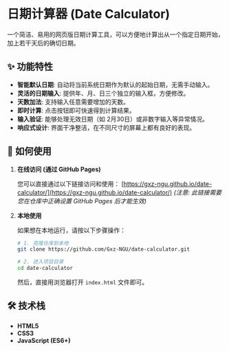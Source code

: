 # 日期计算器 (Date Calculator)

一个简洁、易用的网页版日期计算工具，可以方便地计算出从一个指定日期开始，加上若干天后的确切日期。

## ✨ 功能特性

- **智能默认日期**: 自动将当前系统日期作为默认的起始日期，无需手动输入。
- **灵活的日期输入**: 提供年、月、日三个独立的输入框，方便修改。
- **天数加法**: 支持输入任意需要增加的天数。
- **即时计算**: 点击按钮即可快速得到计算结果。
- **输入验证**: 能够处理无效日期（如 2月30日）或非数字输入等异常情况。
- **响应式设计**: 界面干净整洁，在不同尺寸的屏幕上都有良好的表现。

## 🚀 如何使用

1.  **在线访问 (通过 GitHub Pages)**
    
    您可以直接通过以下链接访问和使用：
    [https://gxz-ngu.github.io/date-calculator/](https://gxz-ngu.github.io/date-calculator/)
    *(注意: 此链接需要您在仓库中正确设置 GitHub Pages 后才能生效)*

2.  **本地使用**
    
    如果想在本地运行，请按以下步骤操作：
    
    ```bash
    # 1. 克隆仓库到本地
    git clone https://github.com/Gxz-NGU/date-calculator.git
    
    # 2. 进入项目目录
    cd date-calculator
    ```
    
    然后，直接用浏览器打开 `index.html` 文件即可。

## 🛠️ 技术栈

- **HTML5**
- **CSS3**
- **JavaScript (ES6+)**